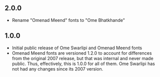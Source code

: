 ## 2.0.0

- Rename "Omenad Meend" fonts to "Ome Bhatkhande"

## 1.0.0

- Initial public release of Ome Swarlipi and Omenad Meend fonts
- Omenad Meend fonts are versioned 1.2.0 to account for differences from the
  original 2007 release, but that was internal and never made public. Thus,
  effectively, this is 1.0.0 for all of them. Ome Swarlipi has not had any
  changes since its 2007 version.
